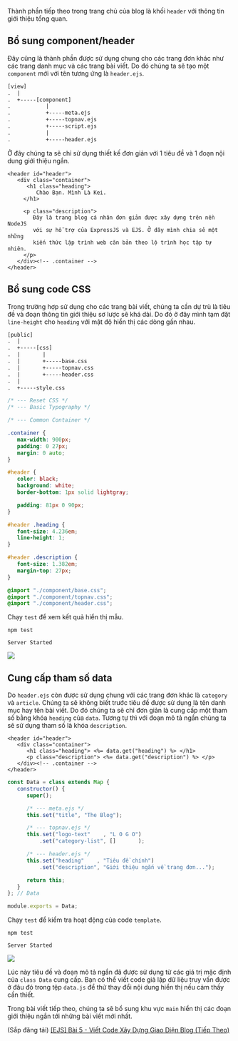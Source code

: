 Thành phần tiếp theo trong trang chủ của blog là khối `header` với thông tin giới thiệu tổng quan.

## Bổ sung component/header

Đây cũng là thành phần được sử dụng chung cho các trang đơn khác như các trang danh mục và các trang bài viết. Do đó chúng ta sẽ tạo một `component` mới với tên tương ứng là `header.ejs`.

```structure.txt
[view]
.  |
.  +-----[component]
.           |
.           +-----meta.ejs
.           +-----topnav.ejs
.           +-----script.ejs
.           |
.           +-----header.ejs
```

Ở đây chúng ta sẽ chỉ sử dụng thiết kế đơn giản với 1 tiêu đề và 1 đoạn nội dung giới thiệu ngắn.

```view/component/header.ejs
<header id="header">
   <div class="container">
      <h1 class="heading">
         Chào Bạn. Mình Là Kei.
     </h1>

     <p class="description">
        Đây là trang blog cá nhân đơn giản được xây dựng trên nền NodeJS
        với sự hỗ trợ của ExpressJS và EJS. Ở đây mình chia sẻ một những
        kiến thức lập trình web căn bản theo lộ trình học tập tự nhiên.
     </p>
   </div><!-- .container -->
</header>
```

## Bổ sung code CSS

Trong trường hợp sử dụng cho các trang bài viết, chúng ta cần dự trù là tiêu đề và đoạn thông tin giới thiệu sơ lược sẽ khá dài. Do đó ở đây mình tạm đặt `line-height` cho `heading` với mật độ hiển thị các dòng gần nhau.

```structure.txt
[public]
.  |
.  +-----[css]
.  |       |
.  |       +-----base.css
.  |       +-----topnav.css
.  |       +-----header.css
.  |
.  +-----style.css
```

```base.css
/* --- Reset CSS */
/* --- Basic Typography */

/* --- Common Container */

.container {
   max-width: 900px;
   padding: 0 27px;
   margin: 0 auto;
}
```

```header.css
#header {
   color: black;
   background: white;
   border-bottom: 1px solid lightgray;

   padding: 81px 0 90px;
}

#header .heading {
   font-size: 4.236em;
   line-height: 1;
}

#header .description {
   font-size: 1.382em;
   margin-top: 27px;
}
```

```style.css
@import "./component/base.css";
@import "./component/topnav.css";
@import "./component/header.css";
```

Chạy `test` để xem kết quả hiển thị mẫu.

```CMD|Terminal.io
npm test

Server Started
```

![](https://images.viblo.asia/fe7d0c66-0e3f-443a-99f8-9e297aee4524.png)

## Cung cấp tham số data

Do `header.ejs` còn được sử dụng chung với các trang đơn khác là `category` và `article`. Chúng ta sẽ không biết trước tiêu đề được sử dụng là tên danh mục hay tên bài viết. Do đó chúng ta sẽ chỉ đơn giản là cung cấp một tham số bằng khóa `heading` của `data`. Tương tự thì với đoạn mô tả ngắn chúng ta sẽ sử dụng tham số là khóa `description`.

```view/component/header.ejs
<header id="header">
   <div class="container">
      <h1 class="heading"> <%= data.get("heading") %> </h1>
      <p class="description"> <%= data.get("description") %> </p>
   </div><!-- .container -->
</header>
```

```view/type/Data.js
const Data = class extends Map {
   constructor() {
      super();

      /* --- meta.ejs */
      this.set("title", "The Blog");

      /* --- topnav.ejs */
      this.set("logo-text"    , "L O G O")
          .set("category-list", []       );

      /* --- header.ejs */
      this.set("heading"    , "Tiêu đề chính")
          .set("description", "Giới thiệu ngắn về trang đơn...");

      return this;
   }
}; // Data

module.exports = Data;
```

Chạy `test` để kiểm tra hoạt động của code `template`.

```CMD|Terminal.io
npm test

Server Started
```

![](https://images.viblo.asia/186eb544-710c-4836-9264-64c08d40b38b.png)

Lúc này tiêu đề và đoạn mô tả ngắn đã được sử dụng từ các giá trị mặc định của `class Data` cung cấp.
Bạn có thể viết code giả lập dữ liệu truy vấn được ở đâu đó trong tệp `data.js` để thử thay đổi nội dung
hiển thị nếu cảm thấy cần thiết.

Trong bài viết tiếp theo, chúng ta sẽ bổ sung khu vực `main` hiển thị các đoạn giới thiệu ngắn tới những
bài viết mới nhất.

(Sắp đăng tải) [[EJS] Bài 5 - Viết Code Xây Dựng Giao Diện Blog (Tiếp Theo)](#)
